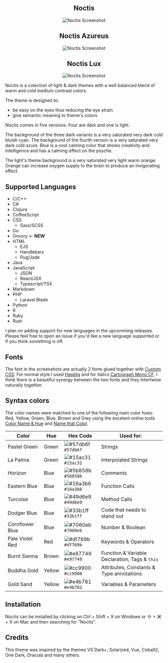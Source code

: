 <div align="center">

## Noctis

![Noctis Screenshot](https://github.com/liviuschera/noctis/raw/master/images/noctis.png)


## Noctis Azureus

![Noctis Screenshot](https://github.com/liviuschera/noctis/raw/master/images/noctisAzureus.png)


## Noctis Lux

![Noctis Screenshot](https://github.com/liviuschera/noctis/raw/master/images/noctisLux.png)

</div>


Noctis is a colection of light & dark themes with a well balanced blend of warm and cold medium contrast colors.

The theme is designed to:
-  be easy on the eyes thus reducing the eye strain
-  give semantic meaning to theme's colors

Noctis comes in five versions. Four are dark and one is light.

The background of the three dark variants is a very saturated very dark cold bluish cyan. The background of the fourth version is a very saturated very dark cold azure. Blue is a cool calming color that shows creativity and intelligence and has a calming effect on the psyche.

The light's theme background is a very saturated very light warm orange. Orange can increase oxygen supply to the brain to produce an invigorating effect.

## Supported Languages

- C/C++
- C#
- Clojure
- CoffeeScript
- CSS
   - Sass/SCSS
- Go
- Groovy &larr; **NEW**
- HTML
   - EJS
   - Handlebars
   - Pug/Jade
- Java
- JavaScript
   - JSON
   - React/JSX
   - Typescript/TSX
- Markdown
- PHP
  - Laravel Blade
- Python
- R
- Ruby
- Rust

I plan on adding support for new languages in the upcomming releases. Please feel free to open an issue if you'd like a new language supported or if you think something is off.

## Fonts

The font in the screenshots are actually 2 fonts glued together with [Custom CSS](https://marketplace.visualstudio.com/items?itemName=be5invis.vscode-custom-css). For normal style I used [Hasklig](https://github.com/i-tu/Hasklig)  and for italics [Cartograph Mono CF](http://connary.com/cartograph.html).
I think there is a beautiful synergy between the two fonts and they intertwine naturally together.

## Syntax colors

The color names were matched to one of the following main color hues: Red, Yellow, Green, Blue, Brown and Grey using the excelent online tools [Color Name & Hue](http://www.color-blindness.com/color-name-hue/) and [Name that Color](http://chir.ag/projects/name-that-color).


| Color           | Hue    | Hex Code                                                           | Used for:                                      |
| --------------- | ------ | ------------------------------------------------------------------ | ---------------------------------------------- |
| Pastel Green    | Green  | ![#57db6f](https://placehold.it/15/57db6f/000000?text=+) `#57db6f` | Strings                                        |
| La Palma        | Green  | ![#15ac31](https://placehold.it/15/15ac31/000000?text=+) `#15ac31` | Interpolated Strings                           |
| Horizon         | Blue   | ![#5b858b](https://placehold.it/15/5b858b/000000?text=+) `#5b858b` | Comments                                       |
| Eastern Blue    | Blue   | ![#16a3b6](https://placehold.it/15/16a3b6/000000?text=+) `#16a3b6` | Function Calls                                 |
| Turcoise        | Blue   | ![#49d6e9](https://placehold.it/15/49d6e9/000000?text=+) `#49d6e9` | Method Calls                                   |
| Dodger Blue     | Blue   | ![#33b1ff](https://placehold.it/15/33b1ff/000000?text=+) `#33b1ff` | Code that needs to stand out                   |
| Cornflower Blue | Blue   | ![#7060eb](https://placehold.it/15/7060eb/000000?text=+) `#7060eb` | Number & Boolean                               |
| Pale Violet Red | Red    | ![#df769b](https://placehold.it/15/df769b/000000?text=+) `#df769b` | Keywords & Operators                           |
| Burnt Sienna    | Brown  | ![#e97749](https://placehold.it/15/e97749/000000?text=+) `#e97749` | Function & Variable Declaration, Tags & `this` |
| Buddha Gold     | Yellow | ![#cc9900](https://placehold.it/15/cc9900/000000?text=+) `#cc9900` | Attributes, Constants & Type annotations       |
| Gold Sand       | Yellow | ![#e4b781](https://placehold.it/15/e4b781/000000?text=+) `#e4b781` | Variables & Parameters                         |


## Installation

Noctis can be installed by clicking on Ctrl + Shift + X on Windows or ⇧ + ⌘ + X on Mac and then searching for "Noctis".

## Credits

This theme was inspired by the themes VS Dark+, Solarized, Vue, Cobalt2, One Dark, Dracula and many others.
